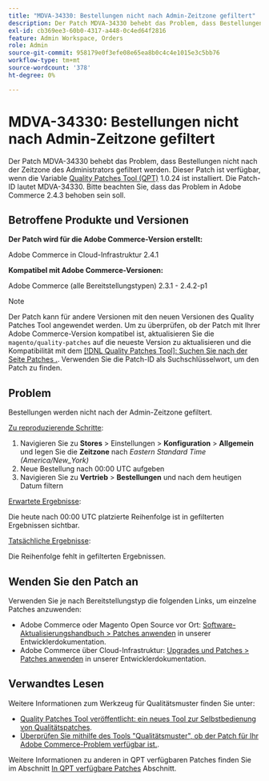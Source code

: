 ```yaml
---
title: "MDVA-34330: Bestellungen nicht nach Admin-Zeitzone gefiltert"
description: Der Patch MDVA-34330 behebt das Problem, dass Bestellungen nicht nach der Zeitzone des Administrators gefiltert werden. Dieser Patch ist verfügbar, wenn das [Quality Patches Tool (QPT)](/help/announcements/adobe-commerce-announcements/magento-quality-patches-released-new-tool-to-self-serve-quality-patches.md) 1.0.24 installiert ist. Die Patch-ID lautet MDVA-34330. Bitte beachten Sie, dass das Problem in Adobe Commerce 2.4.3 behoben sein soll.
exl-id: cb369ee3-60b0-4317-a448-0c4ed64f2816
feature: Admin Workspace, Orders
role: Admin
source-git-commit: 958179e0f3efe08e65ea8b0c4c4e1015e3c5bb76
workflow-type: tm+mt
source-wordcount: '378'
ht-degree: 0%

---
```


# MDVA-34330: Bestellungen nicht nach Admin-Zeitzone gefiltert

Der Patch MDVA-34330 behebt das Problem, dass Bestellungen nicht nach der Zeitzone des Administrators gefiltert werden. Dieser Patch ist verfügbar, wenn die Variable [Quality Patches Tool (QPT)](/help/announcements/adobe-commerce-announcements/magento-quality-patches-released-new-tool-to-self-serve-quality-patches.md) 1.0.24 ist installiert. Die Patch-ID lautet MDVA-34330. Bitte beachten Sie, dass das Problem in Adobe Commerce 2.4.3 behoben sein soll.

## Betroffene Produkte und Versionen

**Der Patch wird für die Adobe Commerce-Version erstellt:**

Adobe Commerce in Cloud-Infrastruktur 2.4.1

**Kompatibel mit Adobe Commerce-Versionen:**

Adobe Commerce (alle Bereitstellungstypen) 2.3.1 - 2.4.2-p1

>[!NOTE]
>
>Der Patch kann für andere Versionen mit den neuen Versionen des Quality Patches Tool angewendet werden. Um zu überprüfen, ob der Patch mit Ihrer Adobe Commerce-Version kompatibel ist, aktualisieren Sie die `magento/quality-patches` auf die neueste Version zu aktualisieren und die Kompatibilität mit dem [[!DNL Quality Patches Tool]: Suchen Sie nach der Seite Patches .](https://devdocs.magento.com/quality-patches/tool.html#patch-grid). Verwenden Sie die Patch-ID als Suchschlüsselwort, um den Patch zu finden.

## Problem

Bestellungen werden nicht nach der Admin-Zeitzone gefiltert.

<u>Zu reproduzierende Schritte</u>:

1. Navigieren Sie zu **Stores** > Einstellungen > **Konfiguration** > **Allgemein** und legen Sie die **Zeitzone** nach *Eastern Standard Time (America/New_York)*
1. Neue Bestellung nach 00:00 UTC aufgeben
1. Navigieren Sie zu **Vertrieb** > **Bestellungen** und nach dem heutigen Datum filtern


<u>Erwartete Ergebnisse</u>:

Die heute nach 00:00 UTC platzierte Reihenfolge ist in gefilterten Ergebnissen sichtbar.

<u>Tatsächliche Ergebnisse</u>:

Die Reihenfolge fehlt in gefilterten Ergebnissen.

## Wenden Sie den Patch an

Verwenden Sie je nach Bereitstellungstyp die folgenden Links, um einzelne Patches anzuwenden:

* Adobe Commerce oder Magento Open Source vor Ort: [Software-Aktualisierungshandbuch > Patches anwenden](https://devdocs.magento.com/guides/v2.4/comp-mgr/patching/mqp.html) in unserer Entwicklerdokumentation.
* Adobe Commerce über Cloud-Infrastruktur: [Upgrades und Patches > Patches anwenden](https://devdocs.magento.com/cloud/project/project-patch.html) in unserer Entwicklerdokumentation.

## Verwandtes Lesen

Weitere Informationen zum Werkzeug für Qualitätsmuster finden Sie unter:

* [Quality Patches Tool veröffentlicht: ein neues Tool zur Selbstbedienung von Qualitätspatches](/help/announcements/adobe-commerce-announcements/magento-quality-patches-released-new-tool-to-self-serve-quality-patches.md).
* [Überprüfen Sie mithilfe des Tools &quot;Qualitätsmuster&quot;, ob der Patch für Ihr Adobe Commerce-Problem verfügbar ist.](/help/support-tools/patches-available-in-qpt-tool/check-patch-for-magento-issue-with-magento-quality-patches.md).

Weitere Informationen zu anderen in QPT verfügbaren Patches finden Sie im Abschnitt [In QPT verfügbare Patches](https://support.magento.com/hc/en-us/sections/360010506631-Patches-available-in-MQP-tool-) Abschnitt.

